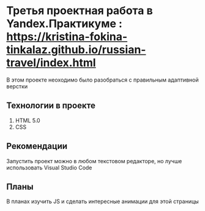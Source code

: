 # Третья проектная работа в Yandex.Практикуме : https://kristina-fokina-tinkalaz.github.io/russian-travel/index.html

В этом проекте неоходимо было разобраться с правильным адаптивной верстки

## Технологии в проекте

1. HTML 5.0
2. CSS

## Рекомендации
Запустить проект можно в любом текстовом редакторе, но лучше использовать Visual Studio Code

## Планы
В планах изучить JS и сделать интересные анимации для этой страницы